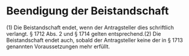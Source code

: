 # Beendigung der Beistandschaft

(1) Die Beistandschaft endet, wenn der Antragsteller dies schriftlich verlangt. § 1712 Abs. 2 und § 1714 gelten entsprechend.(2) Die Beistandschaft endet auch, sobald der Antragsteller keine der in § 1713 genannten Voraussetzungen mehr erfüllt. 

